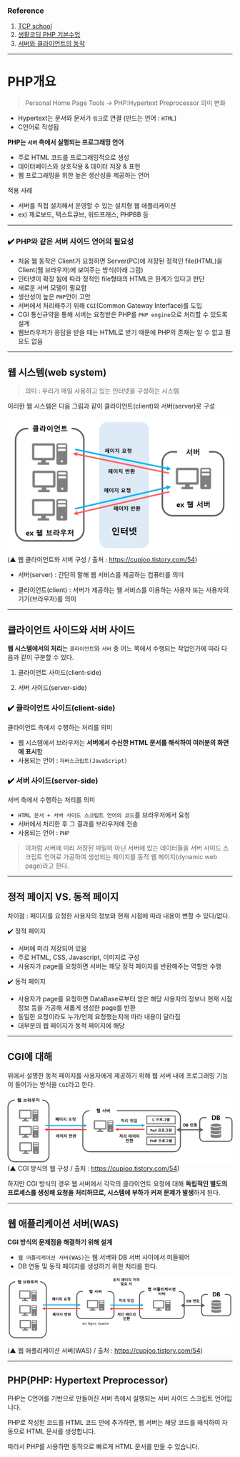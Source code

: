 ### Reference

1. [TCP school](http://tcpschool.com/php/intro)
2. [생활코딩 PHP 기본수업](https://opentutorials.org/course/62)
3. [서버와 클라이언트의 동작](https://cupjoo.tistory.com/54)

---

# PHP개요

> Personal Home Page Tools → PHP:Hypertext Preprocessor 의미 변화

- Hypertext는 문서와 문서가 `링크`로 연결 (만드는 언어 : `HTML`)
- C언어로 작성됨


**PHP는 `서버` 측에서 실행되는 프로그래밍 언어**

- 주로 HTML 코드를 프로그래밍적으로 생성
- 데이터베이스와 상호작용 & 데이터 저장 & 표현
- 웹 프로그래밍을 위한 높은 생산성을 제공하는 언어

적용 사례

- 서버를 직접 설치해서 운영할 수 있는 설치형 웹 에플리케이션
- ex) 제로보드, 텍스트큐브, 워드프래스, PHPBB 등

---

### ✔️ PHP와 같은 서버 사이드 언어의 필요성

- 처음 웹 동작은 Client가 요청하면 Server(PC)에 저장된 정적인 file(HTML)을 Client(웹 브라우저)에 보여주는 방식(아래 그림)
- 인터넷이 확장 됨에 따라 정적인 file형태의 HTML은 한계가 있다고 판단
- 새로운 서버 모델이 필요함
- 생산성이 높은 `PHP`언어 고안
- 서버에서 처리해주기 위해 `CGI`(Common Gateway Interface)를 도입
- CGI 통신규약을 통해 서버는 요청받은 PHP를 `PHP engine`으로 처리할 수 있도록 설계
- 웹브라우저가 응답을 받을 때는 HTML로 받기 때문에 PHP의 존재는 알 수 없고 필요도 없음

---

## 웹 시스템(web system)

> 의미 : 우리가 매일 사용하고 있는 인터넷을 구성하는 시스템

이러한 웹 시스템은 다음 그림과 같이 클라이언트(client)와 서버(server)로 구성

![img](img/PHP(1).PNG)  
(▲ 웹 클라이언트와 서버 구성 / 출처 : https://cupjoo.tistory.com/54)

- 서버(server) : 간단히 말해 웹 서비스를 제공하는 컴퓨터를 의미

- 클라이언트(client) : 서버가 제공하는 웹 서비스를 이용하는 사용자 또는 사용자의 기기(브라우저)를 의미

---

## 클라이언트 사이드와 서버 사이드

**웹 시스템에서의 처리**는 `클라이언트`와 `서버` 중 어느 쪽에서 수행되는 작업인가에 따라 다음과 같이 구분할 수 있다.

1. 클라이언트 사이드(client-side)

2. 서버 사이드(server-side)

### ✔️ 클라이언트 사이드(client-side)

클라이언트 측에서 수행하는 처리를 의미

- 웹 시스템에서 브라우저는 **서버에서 수신한 HTML 문서를 해석하여 여러분의 화면에 표시**함
- 사용되는 언어 : `자바스크립트(JavaScript)`


### ✔️ 서버 사이드(server-side)

서버 측에서 수행하는 처리를 의미

- `HTML 문서 + 서버 사이드 스크립트 언어의 코드`를 브라우저에서 요청
- 서버에서 처리한 후 그 결과를 브라우저에 전송
- 사용되는 언어 : `PHP`

> 이처럼 서버에 미리 저장된 파일이 아닌 서버에 있는 데이터들을 서버 사이드 스크립트 언어로 가공하여 생성되는 페이지를 동적 웹 페이지(dynamic web page)라고 한다.

---

## 정적 페이지 VS. 동적 페이지

차이점 : 페이지를 요청한 사용자의 정보와 현재 시점에 따라 내용이 변할 수 있다/없다.

✔️ 정적 페이지  

- 서버에 미리 저장되어 있음
- 주로 HTML, CSS, Javascript, 이미지로 구성
- 사용자가 page를 요청하면 서버는 해당 정적 페이지를 반환해주는 역할만 수행

✔️ 동적 페이지  

- 사용자가 page를 요청하면 DataBase로부터 얻은 해당 사용자의 정보나 현재 시점 정보 등을 가공해 새롭게 생성한 page를 반환
- 동일한 요청이라도 누가/언제 요청했는지에 따라 내용이 달라짐
- 대부분의 웹 페이지가 동적 페이지에 해당

---

## CGI에 대해

위에서 설명한 동적 페이지를 사용자에게 제공하기 위해 웹 서버 내에 프로그래밍 기능이 들어가는 방식을 `CGI`라고 한다.

![img](img/PHP(2).png)
(▲ CGI 방식의 웹 구성 / 출처 : https://cupjoo.tistory.com/54)

하지만 CGI 방식의 경우 웹 서버에서 각각의 클라이언트 요청에 대해 **독립적인 별도의 프로세스를 생성해 요청을 처리하므로, 시스템에 부하가 커져 문제가 발생**하게 된다.

---

## 웹 애플리케이션 서버(WAS)

**CGI 방식의 문제점을 해결하기 위해 설계**

- `웹 어플리케이션 서버(WAS)`는 웹 서버와 DB 서버 사이에서 미들웨어
- DB 연동 및 동적 페이지를 생성하기 위한 처리를 한다.

![img](img/PHP(3).png)   

(▲ 웹 애플리케이션 서버(WAS) / 출처 : https://cupjoo.tistory.com/54)


---

## PHP(PHP: Hypertext Preprocessor)

PHP는 C언어를 기반으로 만들어진 서버 측에서 실행되는 서버 사이드 스크립트 언어입니다.

PHP로 작성된 코드를 HTML 코드 안에 추가하면, 웹 서버는 해당 코드를 해석하여 자동으로 HTML 문서를 생성합니다.

따라서 PHP를 사용하면 동적으로 빠르게 HTML 문서를 만들 수 있습니다.

